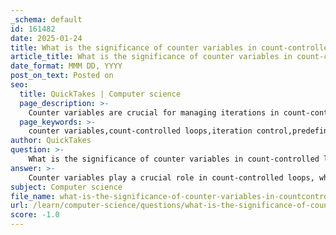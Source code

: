 ```yaml
---
_schema: default
id: 161482
date: 2025-01-24
title: What is the significance of counter variables in count-controlled loops?
article_title: What is the significance of counter variables in count-controlled loops?
date_format: MMM DD, YYYY
post_on_text: Posted on
seo:
  title: QuickTakes | Computer science
  page_description: >-
    Counter variables are crucial for managing iterations in count-controlled loops, allowing for controlled execution, predefined iterations, data manipulation, and preventing infinite loops.
  page_keywords: >-
    counter variables,count-controlled loops,iteration control,predefined iterations,termination condition,data manipulation,scope management,precision in control
author: QuickTakes
question: >-
    What is the significance of counter variables in count-controlled loops?
answer: >-
    Counter variables play a crucial role in count-controlled loops, which are a fundamental construct in programming. Here are the key significances of counter variables in these loops:\n\n1. **Iteration Control**: A counter variable, often referred to as a loop counter or iterator, is used to determine the number of iterations a loop will execute. It keeps track of how many times the loop has run, allowing the program to know when to terminate the loop. For example, in a `for` loop, the counter variable is typically initialized, incremented, and checked against a termination condition.\n\n2. **Predefined Iterations**: Count-controlled loops are particularly useful when the number of iterations is known beforehand. The counter variable allows the loop to execute a specific number of times, making it ideal for scenarios such as iterating over arrays or performing a fixed number of calculations.\n\n3. **Termination Condition**: The loop continues to execute until the counter variable reaches a predetermined value. This termination condition is essential for preventing infinite loops. For instance, if a loop is designed to run 10 times, the counter variable will increment with each iteration until it exceeds 10, at which point the loop will terminate.\n\n4. **Data Manipulation**: Counter variables are often used to manipulate data within the loop. For example, they can be used to access elements in an array or to accumulate results, such as summing numbers or counting occurrences of a specific value.\n\n5. **Scope Management**: In many programming languages, the scope of the counter variable is limited to the loop itself. This means that the variable is not accessible outside the loop, which helps prevent unintended side effects in the program.\n\n6. **Precision in Control**: It is recommended to use integer types for counter variables to avoid issues with floating-point precision, which can lead to inaccurate termination conditions. This ensures that the loop behaves as expected without unexpected results.\n\nIn summary, counter variables are essential for managing the flow of execution in count-controlled loops, providing a clear mechanism for determining how many times a block of code should be executed, ensuring precise control over iterations, and facilitating data manipulation within the loop.
subject: Computer science
file_name: what-is-the-significance-of-counter-variables-in-countcontrolled-loops.md
url: /learn/computer-science/questions/what-is-the-significance-of-counter-variables-in-countcontrolled-loops
score: -1.0
---
```


&nbsp;